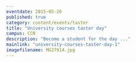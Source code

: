 ```yaml
---
eventdate: 2015-05-26
published: true
category: content/events/taster
title: "University courses taster day"
campus: CCN
description: "Become a student for the day ..."
mainlink: "university-courses-taster-day-1"
imagefilename: MG27914.jpg
---
```

